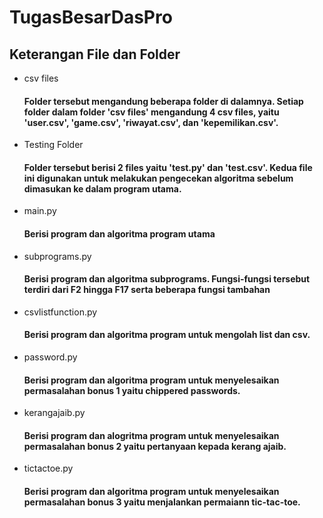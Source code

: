 # TugasBesarDasPro
<h2> Keterangan File dan Folder </h2>

<ul> 
<li> csv files </li>
<h4> Folder tersebut mengandung beberapa folder di dalamnya. Setiap folder dalam folder 'csv files' mengandung 4 csv files, yaitu 'user.csv', 'game.csv', 'riwayat.csv', dan 'kepemilikan.csv'. </h4>
<li> Testing Folder </li>
<h4> Folder tersebut berisi 2 files yaitu 'test.py' dan 'test.csv'. Kedua file ini digunakan untuk melakukan pengecekan algoritma sebelum dimasukan ke dalam program utama. </h4>
<li> main.py </li>
<h4> Berisi program dan algoritma program utama </h4>
<li> subprograms.py </li>
<h4> Berisi program dan algoritma subprograms. Fungsi-fungsi tersebut terdiri dari F2 hingga F17 serta beberapa fungsi tambahan </h4>
<li> csvlistfunction.py </li>
<h4> Berisi program dan algoritma program untuk mengolah list dan csv. </h4>
<li> password.py </li>
<h4> Berisi program dan algoritma program untuk menyelesaikan permasalahan bonus 1 yaitu chippered passwords. </h4>
<li> kerangajaib.py </li>
<h4> Berisi program dan alogritma program untuk menyelesaikan permasalahan bonus 2 yaitu pertanyaan kepada kerang ajaib. </h4>
<li> tictactoe.py </li>
<h4> Berisi program dan algoritma program untuk menyelesaikan permasalahan bonus 3 yaitu menjalankan permaiann tic-tac-toe. </h4>

</ul>

